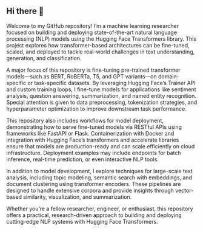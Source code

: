 ## Hi there 👋

Welcome to my GitHub repository! I’m a machine learning researcher focused on building and deploying state-of-the-art natural language processing (NLP) models using the Hugging Face Transformers library. This project explores how transformer-based architectures can be fine-tuned, scaled, and deployed to tackle real-world challenges in text understanding, generation, and classification.

A major focus of this repository is fine-tuning pre-trained transformer models—such as BERT, RoBERTa, T5, and GPT variants—on domain-specific or task-specific datasets. By leveraging Hugging Face’s Trainer API and custom training loops, I fine-tune models for applications like sentiment analysis, question answering, summarization, and named entity recognition. Special attention is given to data preprocessing, tokenization strategies, and hyperparameter optimization to improve downstream task performance.

This repository also includes workflows for model deployment, demonstrating how to serve fine-tuned models via RESTful APIs using frameworks like FastAPI or Flask. Containerization with Docker and integration with Hugging Face’s transformers and accelerate libraries ensure that models are production-ready and can scale efficiently on cloud infrastructure. Deployment examples may include endpoints for batch inference, real-time prediction, or even interactive NLP tools.

In addition to model development, I explore techniques for large-scale text analysis, including topic modeling, semantic search with embeddings, and document clustering using transformer encoders. These pipelines are designed to handle extensive corpora and provide insights through vector-based similarity, visualization, and summarization.

Whether you’re a fellow researcher, engineer, or enthusiast, this repository offers a practical, research-driven approach to building and deploying cutting-edge NLP systems with Hugging Face Transformers.
